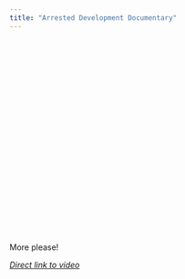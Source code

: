```yaml
---
title: "Arrested Development Documentary"
---
```

<p><object width="425" height="344"><param name="movie" value="https://www.youtube.com/v/HC4RToo6XeI&hl=en&fs=1&"></param><param name="allowFullScreen" value="true"></param><param name="allowscriptaccess" value="always"></param><embed src="https://www.youtube.com/v/HC4RToo6XeI&hl=en&fs=1&" type="application/x-shockwave-flash" allowscriptaccess="always" allowfullscreen="true" width="425" height="344"></embed></object></p>
<p>More please!</p>
<p><em><a href="https://www.youtube.com/watch?v=HC4RToo6XeI">Direct link to video</a></em></p>
